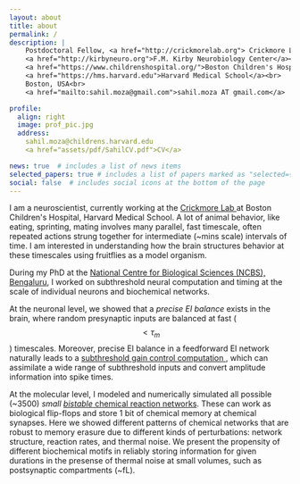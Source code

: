 ```yaml
---
layout: about
title: about
permalink: /
description: |
    Postdoctoral Fellow, <a href="http://crickmorelab.org"> Crickmore Lab</a><br>
    <a href="http://kirbyneuro.org">F.M. Kirby Neurobiology Center</a><br> 
    <a href="https://www.childrenshospital.org/">Boston Children's Hospital</a><br>
    <a href="https://hms.harvard.edu">Harvard Medical School</a><br>
    Boston, USA<br>
    <a href="mailto:sahil.moza@gmail.com">sahil.moza AT gmail.com</a>

profile:
  align: right
  image: prof_pic.jpg
  address: 
    sahil.moza@childrens.harvard.edu
    <a href="assets/pdf/SahilCV.pdf">CV</a>

news: true  # includes a list of news items
selected_papers: true # includes a list of papers marked as "selected={true}"
social: false  # includes social icons at the bottom of the page
---
```

I am a neuroscientist, currently working at the <a href="http://crickmorelab.org"> Crickmore Lab </a> at Boston Children's Hospital, Harvard Medical School. A lot of animal behavior, like eating, sprinting, mating involves many parallel, fast timescale, often repeated actions strung together for intermediate (~mins scale) intervals of time. I am interested in understanding how the brain structures behavior at these timescales using fruitflies as a model organism. 

During my PhD at the [National Centre for Biological Sciences (NCBS), Bengaluru](http://ncbs.res.in), I worked on subthreshold neural computation and timing at the scale of individual neurons and biochemical networks. 

At the neuronal level, we showed that a _precise EI balance_ exists in the brain, where random presynaptic inputs are balanced at fast ($$\lt \tau_m$$) timescales. Moreover, precise EI balance in a feedforward EI network naturally leads to a <a href="/projects/EI_balance/">subthreshold gain control computation </a>, which can assimilate a wide range of subthreshold inputs and convert amplitude information into spike times. 

At the molecular level, I modeled and numerically simulated all possible (~3500) _small_ <a href="/projects/chemical_bistables/">_bistable_ chemical reaction networks</a>. These can work as biological flip-flops and store 1 bit of chemical memory at chemical synapses. Here we showed different patterns of chemical networks that are robust to memory erasure due to different kinds of perturbations: network structure, reaction rates, and thermal noise. We present the propensity of different biochemical motifs in reliably storing information for given durations in the presense of thermal noise at small volumes, such as postsynaptic compartments (~fL).
